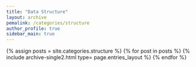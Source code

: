 ```yaml
---
title: "Data Structure"
layout: archive
pemalink: /categories/structure
author_profile: true
sidebar_main: true
---
```


{% assign posts = site.categories.structure %}
{% for post in posts %} {% include archive-single2.html type= page.entries_layout %} {% endfor %}
